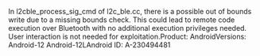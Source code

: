In l2cble_process_sig_cmd of l2c_ble.cc, there is a possible out of bounds write due to a missing bounds check. This could lead to remote code execution over Bluetooth with no additional execution privileges needed. User interaction is not needed for exploitation.Product: AndroidVersions: Android-12 Android-12LAndroid ID: A-230494481